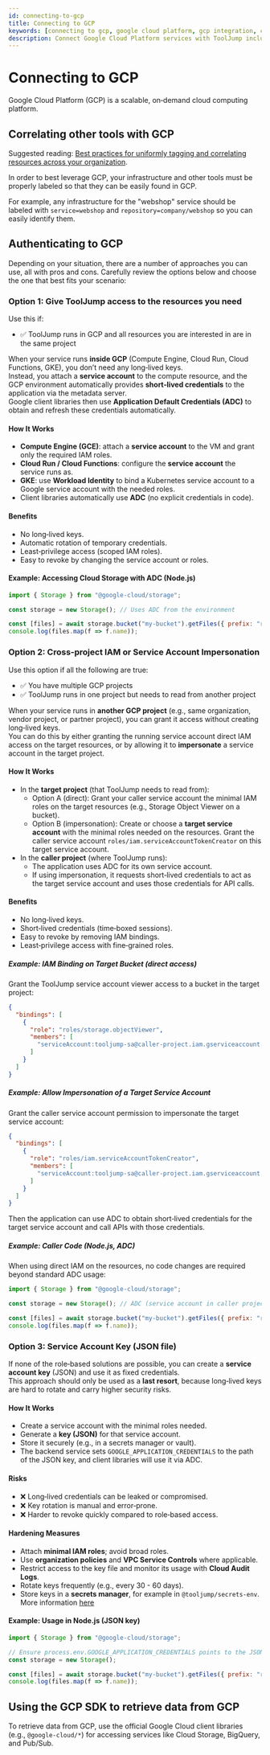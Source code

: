 ```yaml
---
id: connecting-to-gcp
title: Connecting to GCP
keywords: [connecting to gcp, google cloud platform, gcp integration, cloud integration, tooljump gcp]
description: Connect Google Cloud Platform services with ToolJump including Compute Engine, Cloud Functions, and other GCP resources for enhanced developer productivity.
---
```


# Connecting to GCP

Google Cloud Platform (GCP) is a scalable, on‑demand cloud computing platform.

## Correlating other tools with GCP

Suggested reading: [Best practices for uniformly tagging and correlating resources across your organization](../connecting-your-tools-resources).

In order to best leverage GCP, your infrastructure and other tools must be properly labeled so that they can be easily found in GCP.

For example, any infrastructure for the "webshop" service should be labeled with `service=webshop` and `repository=company/webshop` so you can easily identify them.

## Authenticating to GCP

Depending on your situation, there are a number of approaches you can use, all with pros and cons. Carefully review the options below and choose the one that best fits your scenario:

### Option 1: Give ToolJump access to the resources you need

Use this if:
- ✅ ToolJump runs in GCP and all resources you are interested in are in the same project

When your service runs **inside GCP** (Compute Engine, Cloud Run, Cloud Functions, GKE), you don’t need any long‑lived keys.  
Instead, you attach a **service account** to the compute resource, and the GCP environment automatically provides **short‑lived credentials** to the application via the metadata server.  
Google client libraries then use **Application Default Credentials (ADC)** to obtain and refresh these credentials automatically.

#### How It Works
- **Compute Engine (GCE)**: attach a **service account** to the VM and grant only the required IAM roles.  
- **Cloud Run / Cloud Functions**: configure the **service account** the service runs as.  
- **GKE**: use **Workload Identity** to bind a Kubernetes service account to a Google service account with the needed roles.  
- Client libraries automatically use **ADC** (no explicit credentials in code).

#### Benefits
- No long‑lived keys.  
- Automatic rotation of temporary credentials.  
- Least‑privilege access (scoped IAM roles).  
- Easy to revoke by changing the service account or roles.  

#### Example: Accessing Cloud Storage with ADC (Node.js)

```js
import { Storage } from "@google-cloud/storage";

const storage = new Storage(); // Uses ADC from the environment

const [files] = await storage.bucket("my-bucket").getFiles({ prefix: "read-prefix/" });
console.log(files.map(f => f.name));
```

### Option 2: Cross‑project IAM or Service Account Impersonation

Use this option if all the following are true:
- ✅ You have multiple GCP projects
- ✅ ToolJump runs in one project but needs to read from another project

When your service runs in **another GCP project** (e.g., same organization, vendor project, or partner project), you can grant it access without creating long‑lived keys.  
You can do this by either granting the running service account direct IAM access on the target resources, or by allowing it to **impersonate** a service account in the target project.

#### How It Works
- In the **target project** (that ToolJump needs to read from):  
  - Option A (direct): Grant your caller service account the minimal IAM roles on the target resources (e.g., Storage Object Viewer on a bucket).  
  - Option B (impersonation): Create or choose a **target service account** with the minimal roles needed on the resources. Grant the caller service account `roles/iam.serviceAccountTokenCreator` on this target service account.  
- In the **caller project** (where ToolJump runs):  
  - The application uses ADC for its own service account.  
  - If using impersonation, it requests short‑lived credentials to act as the target service account and uses those credentials for API calls.  

#### Benefits
- No long‑lived keys.  
- Short‑lived credentials (time‑boxed sessions).  
- Easy to revoke by removing IAM bindings.  
- Least‑privilege access with fine‑grained roles.

##### Example: IAM Binding on Target Bucket (direct access)
Grant the ToolJump service account viewer access to a bucket in the target project:

```json
{
  "bindings": [
    {
      "role": "roles/storage.objectViewer",
      "members": [
        "serviceAccount:tooljump-sa@caller-project.iam.gserviceaccount.com"
      ]
    }
  ]
}
```

##### Example: Allow Impersonation of a Target Service Account
Grant the caller service account permission to impersonate the target service account:

```json
{
  "bindings": [
    {
      "role": "roles/iam.serviceAccountTokenCreator",
      "members": [
        "serviceAccount:tooljump-sa@caller-project.iam.gserviceaccount.com"
      ]
    }
  ]
}
```

Then the application can use ADC to obtain short‑lived credentials for the target service account and call APIs with those credentials.

##### Example: Caller Code (Node.js, ADC)
When using direct IAM on the resources, no code changes are required beyond standard ADC usage:

```js
import { Storage } from "@google-cloud/storage";

const storage = new Storage(); // ADC (service account in caller project)

const [files] = await storage.bucket("my-bucket").getFiles({ prefix: "read-prefix/" });
console.log(files.map(f => f.name));
```

### Option 3: Service Account Key (JSON file)

If none of the role‑based solutions are possible, you can create a **service account key** (JSON) and use it as fixed credentials.  
This approach should only be used as a **last resort**, because long‑lived keys are hard to rotate and carry higher security risks.

#### How It Works
- Create a service account with the minimal roles needed.  
- Generate a **key (JSON)** for that service account.  
- Store it securely (e.g., in a secrets manager or vault).  
- The backend service sets `GOOGLE_APPLICATION_CREDENTIALS` to the path of the JSON key, and client libraries will use it via ADC.  

#### Risks
- ❌ Long‑lived credentials can be leaked or compromised.  
- ❌ Key rotation is manual and error‑prone.  
- ❌ Harder to revoke quickly compared to role‑based access.  

#### Hardening Measures
- Attach **minimal IAM roles**; avoid broad roles.  
- Use **organization policies** and **VPC Service Controls** where applicable.  
- Restrict access to the key file and monitor its usage with **Cloud Audit Logs**.  
- Rotate keys frequently (e.g., every 30 - 60 days).  
- Store keys in a **secrets manager**, for example in `@tooljump/secrets-env`. More information [here](../writing-integrations/secrets.md)

#### Example: Usage in Node.js (JSON key)
```js
import { Storage } from "@google-cloud/storage";

// Ensure process.env.GOOGLE_APPLICATION_CREDENTIALS points to the JSON key
const storage = new Storage();

const [files] = await storage.bucket("my-bucket").getFiles({ prefix: "read-prefix/" });
console.log(files.map(f => f.name));
```

## Using the GCP SDK to retrieve data from GCP

To retrieve data from GCP, use the official Google Cloud client libraries (e.g., `@google-cloud/*`) for accessing services like Cloud Storage, BigQuery, and Pub/Sub.

